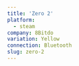 ```yaml
---
title: 'Zero 2'
platform:
  - steam
company: 8Bitdo
variation: Yellow
connection: Bluetooth
slug: zero-2
---
```

